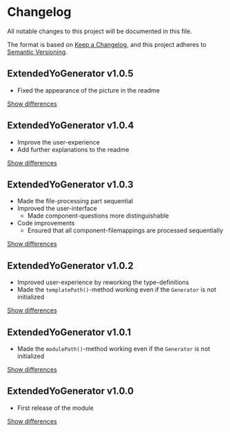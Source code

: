 # Changelog
All notable changes to this project will be documented in this file.

The format is based on [Keep a Changelog](https://keepachangelog.com/en/1.0.0/),
and this project adheres to [Semantic Versioning](https://semver.org/spec/v2.0.0.html).

## ExtendedYoGenerator v1.0.5
  - Fixed the appearance of the picture in the readme

[Show differences][v1.0.5]

## ExtendedYoGenerator v1.0.4
  - Improve the user-experience
  - Add further explanations to the readme

[Show differences][v1.0.4]

## ExtendedYoGenerator v1.0.3
  - Made the file-processing part sequential
  - Improved the user-interface
    - Made component-questions more distinguishable
  - Code improvements
    - Ensured that all component-filemappings are processed sequentially

[Show differences][v1.0.3]

## ExtendedYoGenerator v1.0.2
  - Improved user-experience by reworking the type-definitions 
  - Made the `templatePath()`-method working even if the `Generator` is not initialized

[Show differences][v1.0.2]

## ExtendedYoGenerator v1.0.1
  - Made the `modulePath()`-method working even if the `Generator` is not initialized

[Show differences][v1.0.1]

## ExtendedYoGenerator v1.0.0
  - First release of the module

[Show differences][v1.0.0]


<!--- References -->
[v1.0.0]: https://github.com/manuth/ExtendedYoGenerator/compare/858f05...v1.0.0
[v1.0.1]: https://github.com/manuth/ExtendedYoGenerator/compare/v1.0.0...v1.0.1
[v1.0.2]: https://github.com/manuth/ExtendedYoGenerator/compare/v1.0.1...v1.0.2
[v1.0.3]: https://github.com/manuth/ExtendedYoGenerator/compare/v1.0.2...v1.0.3
[v1.0.4]: https://github.com/manuth/ExtendedYoGenerator/compare/v1.0.3...v1.0.4
[v1.0.5]: https://github.com/manuth/ExtendedYoGenerator/compare/v1.0.4...v1.0.5